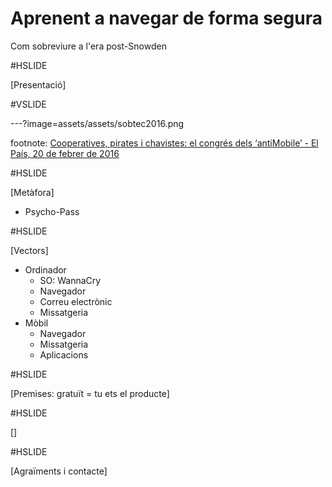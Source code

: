 # Aprenent a navegar de forma segura

Com sobreviure a l'era post-Snowden

#HSLIDE

[Presentació]

#VSLIDE

---?image=assets/assets/sobtec2016.png

footnote: [Cooperatives, pirates i chavistes: el congrés dels ‘antiMobile’ - El País, 20 de febrer de 2016](http://cat.elpais.com/cat/2016/02/20/catalunya/1455987629_287544.html)

#HSLIDE

[Metàfora]

* Psycho-Pass

#HSLIDE

[Vectors]

* Ordinador
  * SO: WannaCry
  * Navegador
  * Correu electrònic
  * Missatgeria
* Mòbil
  * Navegador
  * Missatgeria
  * Aplicacions

#HSLIDE

[Premises: gratuït = tu ets el producte]

#HSLIDE

[]

#HSLIDE

[Agraïments i contacte]
